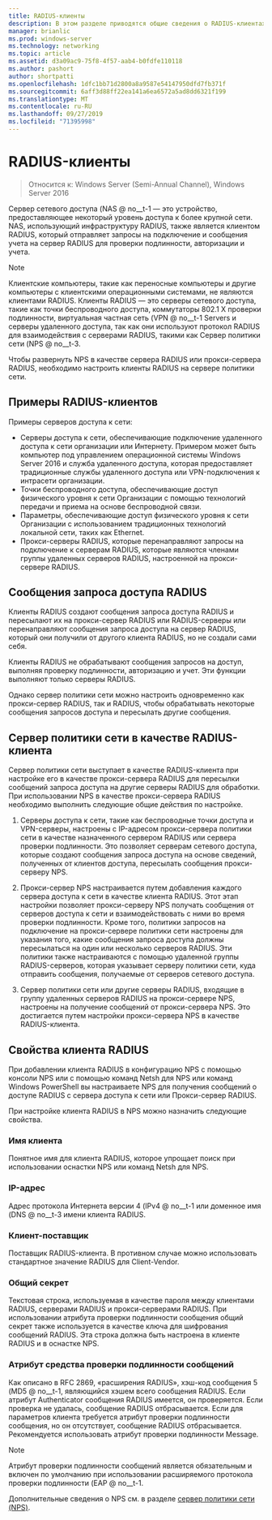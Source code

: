 ```yaml
---
title: RADIUS-клиенты
description: В этом разделе приводятся общие сведения о RADIUS-клиентах для сервера политики сети в Windows Server 2016.
manager: brianlic
ms.prod: windows-server
ms.technology: networking
ms.topic: article
ms.assetid: d3a09ac9-75f8-4f57-aab4-b0fdfe110118
ms.author: pashort
author: shortpatti
ms.openlocfilehash: 1dfc1bb71d2800a8a9587e54147950dfd7fb371f
ms.sourcegitcommit: 6aff3d88ff22ea141a6ea6572a5ad8dd6321f199
ms.translationtype: MT
ms.contentlocale: ru-RU
ms.lasthandoff: 09/27/2019
ms.locfileid: "71395998"
---
```

# <a name="radius-clients"></a>RADIUS-клиенты

>Относится к: Windows Server (Semi-Annual Channel), Windows Server 2016

Сервер сетевого доступа \(NAS @ no__t-1 — это устройство, предоставляющее некоторый уровень доступа к более крупной сети. NAS, использующий инфраструктуру RADIUS, также является клиентом RADIUS, который отправляет запросы на подключение и сообщения учета на сервер RADIUS для проверки подлинности, авторизации и учета.

>[!NOTE]
>Клиентские компьютеры, такие как переносные компьютеры и другие компьютеры с клиентскими операционными системами, не являются клиентами RADIUS. Клиенты RADIUS — это серверы сетевого доступа, такие как точки беспроводного доступа, коммутаторы 802.1 X проверки подлинности, виртуальная частная сеть \(VPN @ no__t-1 Servers и серверы удаленного доступа, так как они используют протокол RADIUS для взаимодействия с серверами RADIUS, такими как Сервер политики сети \(NPS @ no__t-3.

Чтобы развернуть NPS в качестве сервера RADIUS или прокси-сервера RADIUS, необходимо настроить клиенты RADIUS на сервере политики сети.

## <a name="radius-client-examples"></a>Примеры RADIUS-клиентов

Примеры серверов доступа к сети:

- Серверы доступа к сети, обеспечивающие подключение удаленного доступа к сети организации или Интернету. Примером может быть компьютер под управлением операционной системы Windows Server 2016 и служба удаленного доступа, которая предоставляет традиционные службы удаленного доступа или VPN-подключения к интрасети организации.
- Точки беспроводного доступа, обеспечивающие доступ физического уровня к сети Организации с помощью технологий передачи и приема на основе беспроводной связи.
- Параметры, обеспечивающие доступ физического уровня к сети Организации с использованием традиционных технологий локальной сети, таких как Ethernet.
- Прокси-серверы RADIUS, которые перенаправляют запросы на подключение к серверам RADIUS, которые являются членами группы удаленных серверов RADIUS, настроенной на прокси-сервере RADIUS.

## <a name="radius-access-request-messages"></a>Сообщения запроса доступа RADIUS

Клиенты RADIUS создают сообщения запроса доступа RADIUS и пересылают их на прокси-сервер RADIUS или RADIUS-серверы или перенаправляют сообщения запроса доступа на сервер RADIUS, который они получили от другого клиента RADIUS, но не создали сами себя.

Клиенты RADIUS не обрабатывают сообщения запросов на доступ, выполняя проверку подлинности, авторизацию и учет. Эти функции выполняют только серверы RADIUS.

Однако сервер политики сети можно настроить одновременно как прокси-сервер RADIUS, так и RADIUS, чтобы обрабатывать некоторые сообщения запросов доступа и пересылать другие сообщения.

## <a name="nps-as-a-radius-client"></a>Сервер политики сети в качестве RADIUS-клиента

Сервер политики сети выступает в качестве RADIUS-клиента при настройке его в качестве прокси-сервера RADIUS для пересылки сообщений запроса доступа на другие серверы RADIUS для обработки. При использовании NPS в качестве прокси-сервера RADIUS необходимо выполнить следующие общие действия по настройке.

1. Серверы доступа к сети, такие как беспроводные точки доступа и VPN-серверы, настроены с IP-адресом прокси-сервера политики сети в качестве назначенного сервером RADIUS или сервера проверки подлинности. Это позволяет серверам сетевого доступа, которые создают сообщения запроса доступа на основе сведений, полученных от клиентов доступа, пересылать сообщения прокси-серверу NPS.

2. Прокси-сервер NPS настраивается путем добавления каждого сервера доступа к сети в качестве клиента RADIUS. Этот этап настройки позволяет прокси-серверу NPS получать сообщения от серверов доступа к сети и взаимодействовать с ними во время проверки подлинности. Кроме того, политики запросов на подключение на прокси-сервере политики сети настроены для указания того, какие сообщения запроса доступа должны пересылаться на один или несколько серверов RADIUS. Эти политики также настраиваются с помощью удаленной группы RADIUS-серверов, которая указывает серверу политики сети, куда отправить сообщения, получаемые от серверов сетевого доступа.

3. Сервер политики сети или другие серверы RADIUS, входящие в группу удаленных серверов RADIUS на прокси-сервере NPS, настроены на получение сообщений от прокси-сервера NPS. Это достигается путем настройки прокси-сервера NPS в качестве RADIUS-клиента.

## <a name="radius-client-properties"></a>Свойства клиента RADIUS

При добавлении клиента RADIUS в конфигурацию NPS с помощью консоли NPS или с помощью команд Netsh для NPS или команд Windows PowerShell вы настраиваете NPS для получения сообщений о доступе RADIUS с сервера доступа к сети или Прокси-сервер RADIUS.

При настройке клиента RADIUS в NPS можно назначить следующие свойства.

### <a name="client-name"></a>Имя клиента

 Понятное имя для клиента RADIUS, которое упрощает поиск при использовании оснастки NPS или команд Netsh для NPS.

### <a name="ip-address"></a>IP-адрес

Адрес протокола Интернета версии 4 \(IPv4 @ no__t-1 или доменное имя \(DNS @ no__t-3 имени клиента RADIUS.

### <a name="client-vendor"></a>Клиент-поставщик

Поставщик RADIUS-клиента. В противном случае можно использовать стандартное значение RADIUS для Client-Vendor.

### <a name="shared-secret"></a>Общий секрет

Текстовая строка, используемая в качестве пароля между клиентами RADIUS, серверами RADIUS и прокси-серверами RADIUS. При использовании атрибута проверки подлинности сообщения общий секрет также используется в качестве ключа для шифрования сообщений RADIUS. Эта строка должна быть настроена в клиенте RADIUS и в оснастке NPS.

### <a name="message-authenticator-attribute"></a>Атрибут средства проверки подлинности сообщений

Как описано в RFC 2869, «расширения RADIUS», хэш-код сообщения 5 \(MD5 @ no__t-1, являющийся хэшем всего сообщения RADIUS. Если атрибут Authenticator сообщения RADIUS имеется, он проверяется. Если проверка не удалась, сообщение RADIUS отбрасывается. Если для параметров клиента требуется атрибут проверки подлинности сообщения, но он отсутствует, сообщение RADIUS отбрасывается. Рекомендуется использовать атрибут проверки подлинности Message.

>[!NOTE]
>Атрибут проверки подлинности сообщений является обязательным и включен по умолчанию при использовании расширяемого протокола проверки подлинности \(EAP @ no__t-1. 

Дополнительные сведения о NPS см. в разделе [сервер политики сети (NPS)](nps-top.md).


